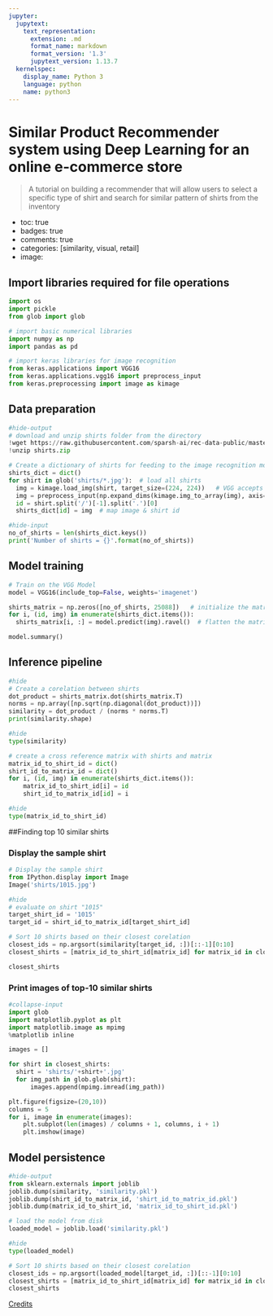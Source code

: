```yaml
---
jupyter:
  jupytext:
    text_representation:
      extension: .md
      format_name: markdown
      format_version: '1.3'
      jupytext_version: 1.13.7
  kernelspec:
    display_name: Python 3
    language: python
    name: python3
---
```


<!-- #region id="4eU7FehIJDmq" -->
# Similar Product Recommender system using Deep Learning for an online e-commerce store
> A tutorial on building a recommender that will allow users to select a specific type of shirt and search for similar pattern of shirts from the inventory

- toc: true
- badges: true
- comments: true
- categories: [similarity, visual, retail]
- image: 
<!-- #endregion -->

<!-- #region id="PKYBbXgTHVif" -->
<!-- #endregion -->

<!-- #region id="PdAIqV9lNgle" -->
## Import libraries required for file operations
<!-- #endregion -->

```python executionInfo={"elapsed": 2597, "status": "ok", "timestamp": 1619154989654, "user": {"displayName": "sparsh agarwal", "photoUrl": "", "userId": "00322518567794762549"}, "user_tz": -330} id="crmoVAelGCQs"
import os
import pickle
from glob import glob

# import basic numerical libraries
import numpy as np
import pandas as pd

# import keras libraries for image recognition
from keras.applications import VGG16
from keras.applications.vgg16 import preprocess_input
from keras.preprocessing import image as kimage
```

<!-- #region id="r4Lr1hV0Nn-7" -->
## Data preparation
<!-- #endregion -->

```python colab={"base_uri": "https://localhost:8080/"} executionInfo={"elapsed": 3392, "status": "ok", "timestamp": 1619155050954, "user": {"displayName": "sparsh agarwal", "photoUrl": "", "userId": "00322518567794762549"}, "user_tz": -330} id="0lRyXnY5GgOY" outputId="bd02cded-c646-4327-b7b2-eba213eb24dd"
#hide-output
# download and unzip shirts folder from the directory
!wget https://raw.githubusercontent.com/sparsh-ai/rec-data-public/master/shirts.zip
!unzip shirts.zip
```

```python executionInfo={"elapsed": 5477, "status": "ok", "timestamp": 1619155061939, "user": {"displayName": "sparsh agarwal", "photoUrl": "", "userId": "00322518567794762549"}, "user_tz": -330} id="wakhpPg9Gj8H"
# Create a dictionary of shirts for feeding to the image recognition model
shirts_dict = dict()
for shirt in glob('shirts/*.jpg'):  # load all shirts
  img = kimage.load_img(shirt, target_size=(224, 224))   # VGG accepts images in 224 X 224 pixels
  img = preprocess_input(np.expand_dims(kimage.img_to_array(img), axis=0))  # so some preprocessing
  id = shirt.split('/')[-1].split('.')[0]
  shirts_dict[id] = img  # map image & shirt id
```

```python colab={"base_uri": "https://localhost:8080/"} executionInfo={"elapsed": 3227, "status": "ok", "timestamp": 1619155061941, "user": {"displayName": "sparsh agarwal", "photoUrl": "", "userId": "00322518567794762549"}, "user_tz": -330} id="9FbMKho4I0Vi" outputId="752117d5-67fb-4282-d214-f08601f61c05"
#hide-input
no_of_shirts = len(shirts_dict.keys())
print('Number of shirts = {}'.format(no_of_shirts))
```

<!-- #region id="1vRBMptsHwQN" -->
<!-- #endregion -->

<!-- #region id="j0nYJIRUNuiC" -->
## Model training
<!-- #endregion -->

```python colab={"base_uri": "https://localhost:8080/"} executionInfo={"elapsed": 165444, "status": "ok", "timestamp": 1619155229580, "user": {"displayName": "sparsh agarwal", "photoUrl": "", "userId": "00322518567794762549"}, "user_tz": -330} id="l2U2Az3pJBJ3" outputId="2c6bf7e6-9962-43f9-b6c2-812ef70e5fa2"
# Train on the VGG Model
model = VGG16(include_top=False, weights='imagenet')

shirts_matrix = np.zeros([no_of_shirts, 25088])   # initialize the matrix with zeros
for i, (id, img) in enumerate(shirts_dict.items()):  
  shirts_matrix[i, :] = model.predict(img).ravel()  # flatten the matrix
```

```python colab={"base_uri": "https://localhost:8080/"} executionInfo={"elapsed": 163481, "status": "ok", "timestamp": 1619155229581, "user": {"displayName": "sparsh agarwal", "photoUrl": "", "userId": "00322518567794762549"}, "user_tz": -330} id="P59hcvIL7beX" outputId="bc7ed66f-8ade-4b5a-ddba-5bf254466dbe"
model.summary()
```

<!-- #region id="LMiCiXryId2o" -->
<!-- #endregion -->

<!-- #region id="vrGtrXxxN3Fq" -->
## Inference pipeline
<!-- #endregion -->

```python colab={"base_uri": "https://localhost:8080/"} executionInfo={"elapsed": 154318, "status": "ok", "timestamp": 1619155235496, "user": {"displayName": "sparsh agarwal", "photoUrl": "", "userId": "00322518567794762549"}, "user_tz": -330} id="Mbn072FYLvho" outputId="c1925c2e-f8e8-41ef-a4bc-77aaa77bcf3d"
#hide
# Create a corelation between shirts
dot_product = shirts_matrix.dot(shirts_matrix.T)
norms = np.array([np.sqrt(np.diagonal(dot_product))])
similarity = dot_product / (norms * norms.T)
print(similarity.shape)
```

```python colab={"base_uri": "https://localhost:8080/"} executionInfo={"elapsed": 152292, "status": "ok", "timestamp": 1619155235497, "user": {"displayName": "sparsh agarwal", "photoUrl": "", "userId": "00322518567794762549"}, "user_tz": -330} id="yNoU8ViNg_f0" outputId="e29156e8-3250-4896-b07f-9688dc550c94"
#hide
type(similarity)
```

```python executionInfo={"elapsed": 150322, "status": "ok", "timestamp": 1619155235498, "user": {"displayName": "sparsh agarwal", "photoUrl": "", "userId": "00322518567794762549"}, "user_tz": -330} id="8LMdYswtToRG"
# create a cross reference matrix with shirts and matrix
matrix_id_to_shirt_id = dict()
shirt_id_to_matrix_id = dict()
for i, (id, img) in enumerate(shirts_dict.items()):  
    matrix_id_to_shirt_id[i] = id
    shirt_id_to_matrix_id[id] = i
```

```python colab={"base_uri": "https://localhost:8080/"} executionInfo={"elapsed": 149133, "status": "ok", "timestamp": 1619155235499, "user": {"displayName": "sparsh agarwal", "photoUrl": "", "userId": "00322518567794762549"}, "user_tz": -330} id="4ihwxzeXnMpW" outputId="24176644-db9a-48ea-838e-5751941e1087"
#hide
type(matrix_id_to_shirt_id)
```

<!-- #region id="OUsP9FKrIlE4" -->
<!-- #endregion -->

<!-- #region id="Nyet1CqiLzMD" -->
##Finding top 10 similar shirts 
<!-- #endregion -->

<!-- #region id="obtRVZ2DMbqv" -->
### Display the sample shirt
<!-- #endregion -->

```python colab={"base_uri": "https://localhost:8080/", "height": 259} executionInfo={"elapsed": 144556, "status": "ok", "timestamp": 1619155235504, "user": {"displayName": "sparsh agarwal", "photoUrl": "", "userId": "00322518567794762549"}, "user_tz": -330} id="uA4eOva4Rg1x" outputId="ad36d35e-d7ad-479e-ca08-4933272444fd"
# Display the sample shirt
from IPython.display import Image
Image('shirts/1015.jpg')
```

```python colab={"base_uri": "https://localhost:8080/"} executionInfo={"elapsed": 144722, "status": "ok", "timestamp": 1619155235502, "user": {"displayName": "sparsh agarwal", "photoUrl": "", "userId": "00322518567794762549"}, "user_tz": -330} id="pmnUxoGhMNnK" outputId="b9262a07-0332-4d2e-f0eb-1ecb2bfd6d94"
#hide
# evaluate on shirt "1015"
target_shirt_id = '1015'
target_id = shirt_id_to_matrix_id[target_shirt_id]

# Sort 10 shirts based on their closest corelation
closest_ids = np.argsort(similarity[target_id, :])[::-1][0:10]
closest_shirts = [matrix_id_to_shirt_id[matrix_id] for matrix_id in closest_ids]

closest_shirts
```

<!-- #region id="69OqnYdHMhCa" -->
### Print images of top-10 similar shirts
<!-- #endregion -->

```python colab={"base_uri": "https://localhost:8080/", "height": 346} executionInfo={"elapsed": 145123, "status": "ok", "timestamp": 1619155237825, "user": {"displayName": "sparsh agarwal", "photoUrl": "", "userId": "00322518567794762549"}, "user_tz": -330} id="u2S_z1VENyWb" outputId="53a1851f-2a4b-4409-92e9-4acd1322a215"
#collapse-input
import glob
import matplotlib.pyplot as plt
import matplotlib.image as mpimg
%matplotlib inline

images = []

for shirt in closest_shirts:
  shirt = 'shirts/'+shirt+'.jpg'
  for img_path in glob.glob(shirt):
      images.append(mpimg.imread(img_path))

plt.figure(figsize=(20,10))
columns = 5
for i, image in enumerate(images):
    plt.subplot(len(images) / columns + 1, columns, i + 1)
    plt.imshow(image)
```

<!-- #region id="srIyD4bJNGas" -->
## Model persistence
<!-- #endregion -->

```python colab={"base_uri": "https://localhost:8080/"} executionInfo={"elapsed": 145642, "status": "ok", "timestamp": 1619155238576, "user": {"displayName": "sparsh agarwal", "photoUrl": "", "userId": "00322518567794762549"}, "user_tz": -330} id="CRJA_MpngVah" outputId="2f2651f3-91f7-47a4-eab8-5a12dc8fd3bb"
#hide-output
from sklearn.externals import joblib
joblib.dump(similarity, 'similarity.pkl')
joblib.dump(shirt_id_to_matrix_id, 'shirt_id_to_matrix_id.pkl')
joblib.dump(matrix_id_to_shirt_id, 'matrix_id_to_shirt_id.pkl')
```

```python executionInfo={"elapsed": 144063, "status": "ok", "timestamp": 1619155238579, "user": {"displayName": "sparsh agarwal", "photoUrl": "", "userId": "00322518567794762549"}, "user_tz": -330} id="Y30DwJR17RQx"
# load the model from disk
loaded_model = joblib.load('similarity.pkl')
```

```python colab={"base_uri": "https://localhost:8080/"} executionInfo={"elapsed": 143922, "status": "ok", "timestamp": 1619155238581, "user": {"displayName": "sparsh agarwal", "photoUrl": "", "userId": "00322518567794762549"}, "user_tz": -330} id="pVgPsiTm7nhZ" outputId="87787fd1-7f07-46d4-a931-1c54e21fbe55"
#hide
type(loaded_model)
```

```python colab={"base_uri": "https://localhost:8080/"} executionInfo={"elapsed": 142103, "status": "ok", "timestamp": 1619155238582, "user": {"displayName": "sparsh agarwal", "photoUrl": "", "userId": "00322518567794762549"}, "user_tz": -330} id="nK8OIRmz7a87" outputId="77746b3b-730a-451e-f302-c3d232032996"
# Sort 10 shirts based on their closest corelation
closest_ids = np.argsort(loaded_model[target_id, :])[::-1][0:10]
closest_shirts = [matrix_id_to_shirt_id[matrix_id] for matrix_id in closest_ids]
closest_shirts
```

<!-- #region id="NwyH7eBqIz2O" -->
<!-- #endregion -->

<!-- #region id="TbY8E_EiK93C" -->
[Credits](https://www.analyticsvidhya.com/)
<!-- #endregion -->
